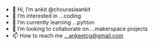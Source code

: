 - 👋 Hi, I’m ankit @chourasiaankit
- 👀 I’m interested in ...coding
- 🌱 I’m currently learning ...pyhton
- 💞️ I’m looking to collaborate on ...makerspace projects
- 📫 How to reach me ...ankeetcg@gmail.com

<!---
chourasiaankit/chourasiaankit is a ✨ special ✨ repository because its `README.md` (this file) appears on your GitHub profile.
You can click the Preview link to take a look at your changes.
--->
